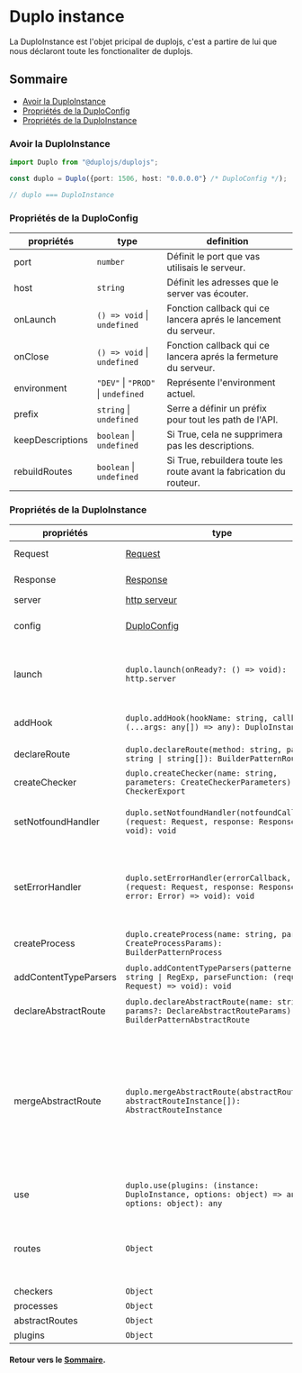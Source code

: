 # Duplo instance
La DuploInstance est l'objet pricipal de duplojs, c'est a partire de lui que nous déclaront toute les fonctionaliter de duplojs.

## Sommaire
- [Avoir la DuploInstance](#avoir-la-duploinstance)
- [Propriétés de la DuploConfig](#propriétés-de-la-duploconfig)
- [Propriétés de la DuploInstance](#propriétés-de-la-duploinstance)

### Avoir la DuploInstance
```ts
import Duplo from "@duplojs/duplojs";

const duplo = Duplo({port: 1506, host: "0.0.0.0"} /* DuploConfig */);

// duplo === DuploInstance
```

### Propriétés de la DuploConfig
propriétés|type|definition
---|---|---
port|`number`|Définit le port que vas utilisais le serveur.
host|`string`|Définit les adresses que le server vas écouter. 
onLaunch|`() => void` \| `undefined`|Fonction callback qui ce lancera aprés le lancement du serveur.
onClose|`() => void` \| `undefined`|Fonction callback qui ce lancera aprés la fermeture du serveur.
environment|`"DEV"` \| `"PROD"` \| `undefined`|Représente l'environment actuel.
prefix|`string` \| `undefined`|Serre a définir un préfix pour tout les path de l'API.
keepDescriptions|`boolean` \| `undefined`|Si True, cela ne supprimera pas les descriptions.
rebuildRoutes|`boolean` \| `undefined`|Si True, rebuildera toute les route avant la fabrication du routeur.

### Propriétés de la DuploInstance
propriétés|type|definition
---|---|---
Request|[Request](./Request.md)|Fait référence a l'objet [Request](./Request.md).
Response|[Response](./Response.md)|Fait référence a l'objet [Response](./Response.md).
server|[http serveur](https://nodejs.org/api/http.html#class-httpserver)|Objet [http serveur](https://nodejs.org/api/http.html#class-httpserver).
config|[DuploConfig](#propriétés-de-la-duploconfig)|Correspont a la [config](#propriétés-de-la-duploconfig) utilisé pour obtenir l'instance.
launch|`duplo.launch(onReady?: () => void): http.server`|Fonction qui serre a lancer le serveur. Le router sera build a l'appel de cette fonction. 
addHook|`duplo.addHook(hookName: string, callback: (...args: any[]) => any): DuploInstance`|Permet d'ajouter des [Hooks](./Hook.md) de manier global.
declareRoute|`duplo.declareRoute(method: string, path: string \| string[]): BuilderPatternRoute`|Permet de déclaré une [route](./Route.md).
createChecker|`duplo.createChecker(name: string, parameters: CreateCheckerParameters): CheckerExport`|Permet de créée un [checker](./Checker.md).
setNotfoundHandler|`duplo.setNotfoundHandler(notfoundCallback: (request: Request, response: Response) => void): void`|Permet de dénire la fonction qui sera applé en cas de route non trouvé.
setErrorHandler|`duplo.setErrorHandler(errorCallback, (request: Request, response: Response, error: Error) => void): void`|Permet de définire la fonction qui sera applé en cas d'erreur survenu pendan l'execution des opération d'une route.
createProcess|`duplo.createProcess(name: string, params?: CreateProcessParams): BuilderPatternProcess`|Permet de créée de un [process](./Process.md).
addContentTypeParsers|`duplo.addContentTypeParsers(patterne: string \| RegExp, parseFunction: (request: Request) => void): void`|Permet d'ajouter a un [contentTypeParsers](./ContentTypeParser.md).
declareAbstractRoute|`duplo.declareAbstractRoute(name: string, params?: DeclareAbstractRouteParams): BuilderPatternAbstractRoute`|Permet de créée une [abstractRoute](./AbstractRoute.md).
mergeAbstractRoute|`duplo.mergeAbstractRoute(abstractRoute: abstractRouteInstance[]): AbstractRouteInstance`|Permet de merge plusieur [abstractRoute](./AbstractRoute.md). Cette function existe pour fusioner des abstractRoute venant de diférent [plugins](./Plugins.md), donc favorisé la création d'abstractRoute depuis d'autre quand vous le pouvais.
use|`duplo.use(plugins: (instance: DuploInstance, options: object) => any, options: object): any`|Permet d'implémenté un [plugin](./Plugins.md).
routes|`Object`|Objet contenant toute les route de l'application. Il sera vide jusqu'à l'appel du hook `beforeBuildRouter`.
checkers|`Object`||Objet contenant toute les checkers.
processes|`Object`||Objet contenant toute les process.
abstractRoutes|`Object`||Objet contenant toute les abstractRoutes.
plugins|`Object`||Objet contenant toute les plugins implémenter

#### Retour vers le [Sommaire](#sommaire).